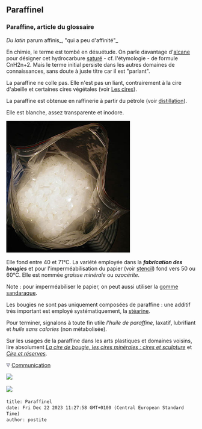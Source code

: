 ## Paraffinel
### Paraffine, article du glossaire
 _Du latin_ parum affinis_, "qui a peu d'affinité"_

En chimie, le terme est tombé en désuétude. On parle davantage d'[alcane](alcane.html) pour désigner cet hydrocarbure [saturé](saturation.html) - cf. l'étymologie - de formule CnH2n+2. Mais le terme initial persiste dans les autres domaines de connaissances, sans doute à juste titre car il est "parlant".

La paraffine ne colle pas. Elle n'est pas un liant, contrairement à la cire d'abeille et certaines cires végétales (voir [Les cires](cires.html)).

La paraffine est obtenue en raffinerie à partir du pétrole (voir [distillation](distillationraffinage.html)).

Elle est blanche, assez transparente et inodore.

![](images/parafinerecadvw.jpg)

Elle fond entre 40 et 71°C. La variété employée dans la **_fabrication des bougies_** et pour l'imperméabilisation du papier (voir [stencil](stencil.html)) fond vers 50 ou 60°C. Elle est nommée _graisse minérale_ ou _ozocérite_.

Note : pour imperméabiliser le papier, on peut aussi utiliser la [gomme sandaraque](s.html#sandaraque).

Les bougies ne sont pas uniquement composées de paraffine : une additif très important est employé systématiquement, la [stéarine](stearine.html).

Pour terminer, signalons à toute fin utile _l'huile de paraffine,_ laxatif, lubrifiant et _huile sans calories_ (non métabolisée).

Sur les usages de la paraffine dans les arts plastiques et domaines voisins, lire absolument _[La cire de bougie, les cires minérales : cires et sculpture](ciredebougie.html)_ et _[Cire et réserves](cirereserves.html)_.



![](images/flechebas.gif) [Communication](http://www.artrealite.com/annonceurs.htm) 

[![](https://cbonvin.fr/sites/regie.artrealite.com/visuels/campagne1.png)](index-2.html#20131014)

![](https://cbonvin.fr/sites/regie.artrealite.com/visuels/campagne2.png)
```
title: Paraffinel
date: Fri Dec 22 2023 11:27:58 GMT+0100 (Central European Standard Time)
author: postite
```
